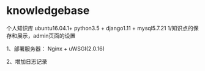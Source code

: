 # knowledgebase
个人知识库
ubuntu16.04.1+ python3.5 + django1.11 + mysql5.7.21
  1/知识点的保存和展示，admin页面的设置


1、部署服务器：
    Nginx + uWSGI(2.0.16)


2、增加日志记录
